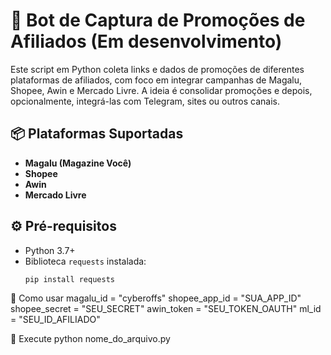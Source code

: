# 🤖 Bot de Captura de Promoções de Afiliados (Em desenvolvimento)

Este script em Python coleta links e dados de promoções de diferentes plataformas de afiliados, com foco em integrar campanhas de Magalu, Shopee, Awin e Mercado Livre. A ideia é consolidar promoções e depois, opcionalmente, integrá-las com Telegram, sites ou outros canais.

## 📦 Plataformas Suportadas

- **Magalu (Magazine Você)**
- **Shopee**
- **Awin**
- **Mercado Livre**

## ⚙️ Pré-requisitos

- Python 3.7+
- Biblioteca `requests` instalada:
  ```bash
  pip install requests

🚀 Como usar
magalu_id = "cyberoffs"
shopee_app_id = "SUA_APP_ID"
shopee_secret = "SEU_SECRET"
awin_token = "SEU_TOKEN_OAUTH"
ml_id = "SEU_ID_AFILIADO"

🚀 Execute
python nome_do_arquivo.py

